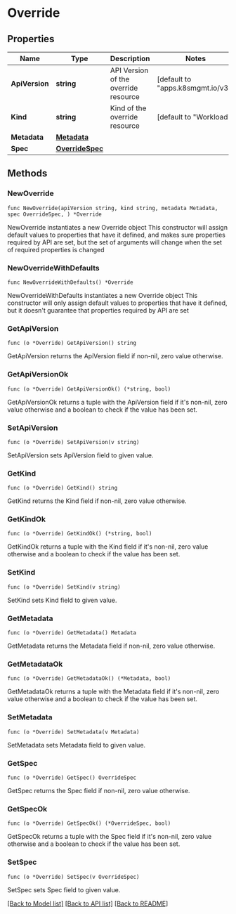 # Override

## Properties

Name | Type | Description | Notes
------------ | ------------- | ------------- | -------------
**ApiVersion** | **string** | API Version of the override resource | [default to "apps.k8smgmt.io/v3"]
**Kind** | **string** | Kind of the override resource | [default to "Workload"]
**Metadata** | [**Metadata**](Metadata.md) |  | 
**Spec** | [**OverrideSpec**](OverrideSpec.md) |  | 

## Methods

### NewOverride

`func NewOverride(apiVersion string, kind string, metadata Metadata, spec OverrideSpec, ) *Override`

NewOverride instantiates a new Override object
This constructor will assign default values to properties that have it defined,
and makes sure properties required by API are set, but the set of arguments
will change when the set of required properties is changed

### NewOverrideWithDefaults

`func NewOverrideWithDefaults() *Override`

NewOverrideWithDefaults instantiates a new Override object
This constructor will only assign default values to properties that have it defined,
but it doesn't guarantee that properties required by API are set

### GetApiVersion

`func (o *Override) GetApiVersion() string`

GetApiVersion returns the ApiVersion field if non-nil, zero value otherwise.

### GetApiVersionOk

`func (o *Override) GetApiVersionOk() (*string, bool)`

GetApiVersionOk returns a tuple with the ApiVersion field if it's non-nil, zero value otherwise
and a boolean to check if the value has been set.

### SetApiVersion

`func (o *Override) SetApiVersion(v string)`

SetApiVersion sets ApiVersion field to given value.


### GetKind

`func (o *Override) GetKind() string`

GetKind returns the Kind field if non-nil, zero value otherwise.

### GetKindOk

`func (o *Override) GetKindOk() (*string, bool)`

GetKindOk returns a tuple with the Kind field if it's non-nil, zero value otherwise
and a boolean to check if the value has been set.

### SetKind

`func (o *Override) SetKind(v string)`

SetKind sets Kind field to given value.


### GetMetadata

`func (o *Override) GetMetadata() Metadata`

GetMetadata returns the Metadata field if non-nil, zero value otherwise.

### GetMetadataOk

`func (o *Override) GetMetadataOk() (*Metadata, bool)`

GetMetadataOk returns a tuple with the Metadata field if it's non-nil, zero value otherwise
and a boolean to check if the value has been set.

### SetMetadata

`func (o *Override) SetMetadata(v Metadata)`

SetMetadata sets Metadata field to given value.


### GetSpec

`func (o *Override) GetSpec() OverrideSpec`

GetSpec returns the Spec field if non-nil, zero value otherwise.

### GetSpecOk

`func (o *Override) GetSpecOk() (*OverrideSpec, bool)`

GetSpecOk returns a tuple with the Spec field if it's non-nil, zero value otherwise
and a boolean to check if the value has been set.

### SetSpec

`func (o *Override) SetSpec(v OverrideSpec)`

SetSpec sets Spec field to given value.



[[Back to Model list]](../README.md#documentation-for-models) [[Back to API list]](../README.md#documentation-for-api-endpoints) [[Back to README]](../README.md)


